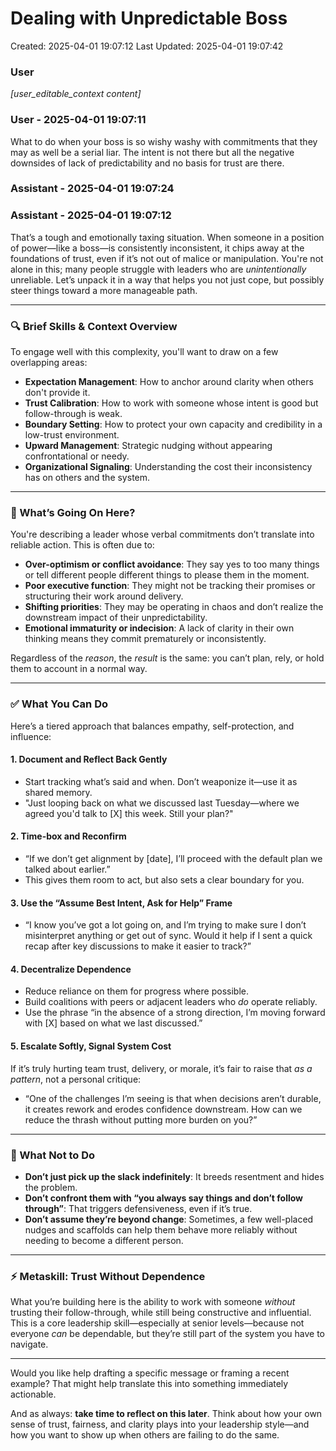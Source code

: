 # Dealing with Unpredictable Boss

Created: 2025-04-01 19:07:12
Last Updated: 2025-04-01 19:07:42

### User

*[user_editable_context content]*

### User - 2025-04-01 19:07:11

What to do when your boss is so wishy washy with commitments that they may as well be a serial liar. The intent is not there but all the negative downsides of lack of predictability and no basis for trust are there.

### Assistant - 2025-04-01 19:07:24



### Assistant - 2025-04-01 19:07:12

That’s a tough and emotionally taxing situation. When someone in a position of power—like a boss—is consistently inconsistent, it chips away at the foundations of trust, even if it’s not out of malice or manipulation. You're not alone in this; many people struggle with leaders who are *unintentionally* unreliable. Let’s unpack it in a way that helps you not just cope, but possibly steer things toward a more manageable path.

---

### 🔍 Brief Skills & Context Overview
To engage well with this complexity, you'll want to draw on a few overlapping areas:

- **Expectation Management**: How to anchor around clarity when others don't provide it.
- **Trust Calibration**: How to work with someone whose intent is good but follow-through is weak.
- **Boundary Setting**: How to protect your own capacity and credibility in a low-trust environment.
- **Upward Management**: Strategic nudging without appearing confrontational or needy.
- **Organizational Signaling**: Understanding the cost their inconsistency has on others and the system.

---

### 🧠 What’s Going On Here?

You're describing a leader whose verbal commitments don’t translate into reliable action. This is often due to:

- **Over-optimism or conflict avoidance**: They say yes to too many things or tell different people different things to please them in the moment.
- **Poor executive function**: They might not be tracking their promises or structuring their work around delivery.
- **Shifting priorities**: They may be operating in chaos and don’t realize the downstream impact of their unpredictability.
- **Emotional immaturity or indecision**: A lack of clarity in their own thinking means they commit prematurely or inconsistently.

Regardless of the *reason*, the *result* is the same: you can’t plan, rely, or hold them to account in a normal way.

---

### ✅ What You Can Do

Here’s a tiered approach that balances empathy, self-protection, and influence:

#### 1. **Document and Reflect Back Gently**
- Start tracking what’s said and when. Don’t weaponize it—use it as shared memory.
- "Just looping back on what we discussed last Tuesday—where we agreed you'd talk to [X] this week. Still your plan?"

#### 2. **Time-box and Reconfirm**
- “If we don’t get alignment by [date], I’ll proceed with the default plan we talked about earlier.”
- This gives them room to act, but also sets a clear boundary for you.

#### 3. **Use the “Assume Best Intent, Ask for Help” Frame**
- “I know you’ve got a lot going on, and I’m trying to make sure I don’t misinterpret anything or get out of sync. Would it help if I sent a quick recap after key discussions to make it easier to track?”

#### 4. **Decentralize Dependence**
- Reduce reliance on them for progress where possible.
- Build coalitions with peers or adjacent leaders who *do* operate reliably.
- Use the phrase “in the absence of a strong direction, I’m moving forward with [X] based on what we last discussed.”

#### 5. **Escalate Softly, Signal System Cost**
If it’s truly hurting team trust, delivery, or morale, it’s fair to raise that *as a pattern*, not a personal critique:
- “One of the challenges I’m seeing is that when decisions aren’t durable, it creates rework and erodes confidence downstream. How can we reduce the thrash without putting more burden on you?”

---

### 🛑 What Not to Do

- **Don’t just pick up the slack indefinitely**: It breeds resentment and hides the problem.
- **Don’t confront them with “you always say things and don’t follow through”**: That triggers defensiveness, even if it’s true.
- **Don’t assume they’re beyond change**: Sometimes, a few well-placed nudges and scaffolds can help them behave more reliably without needing to become a different person.

---

### ⚡ Metaskill: Trust Without Dependence
What you’re building here is the ability to work with someone *without* trusting their follow-through, while still being constructive and influential. This is a core leadership skill—especially at senior levels—because not everyone *can* be dependable, but they’re still part of the system you have to navigate.

---

Would you like help drafting a specific message or framing a recent example? That might help translate this into something immediately actionable.

And as always: **take time to reflect on this later**. Think about how your own sense of trust, fairness, and clarity plays into your leadership style—and how you want to show up when others are failing to do the same.

